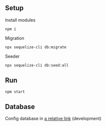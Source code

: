 ## Setup

Install modules

```
npm i
```

Migration

```
npx sequelize-cli db:migrate
```

Seeder

```
npx sequelize-cli db:seed:all
```

## Run

```
npm start
```

## Database

Config database in [a relative link](src/config/config.json) (development)

